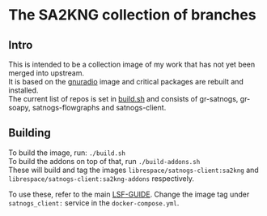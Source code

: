 # The SA2KNG collection of branches

## Intro
This is intended to be a collection image of my work that has not yet been merged into upstream.<br>
It is based on the [gnuradio](https://gitlab.com/librespacefoundation/docker-gnuradio) image and critical packages are rebuilt and installed.<br>
The current list of repos is set in [build.sh](build.sh) and consists of gr-satnogs, gr-soapy, satnogs-flowgraphs and satnogs-client.

## Building
To build the image, run: `./build.sh`<br>
To build the addons on top of that, run `./build-addons.sh`<br>
These will build and tag the images `librespace/satnogs-client:sa2kng` and `librespace/satnogs-client:sa2kng-addons` respectively.

To use these, refer to the main [LSF-GUIDE](../lsf/LSF-GUIDE.md). Change the image tag under `satnogs_client:` service in the `docker-compose.yml`.